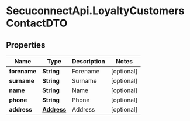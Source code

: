 # SecuconnectApi.LoyaltyCustomersContactDTO

## Properties
Name | Type | Description | Notes
------------ | ------------- | ------------- | -------------
**forename** | **String** | Forename | [optional] 
**surname** | **String** | Surname | [optional] 
**name** | **String** | Name | [optional] 
**phone** | **String** | Phone | [optional] 
**address** | [**Address**](Address.md) | Address | [optional] 


